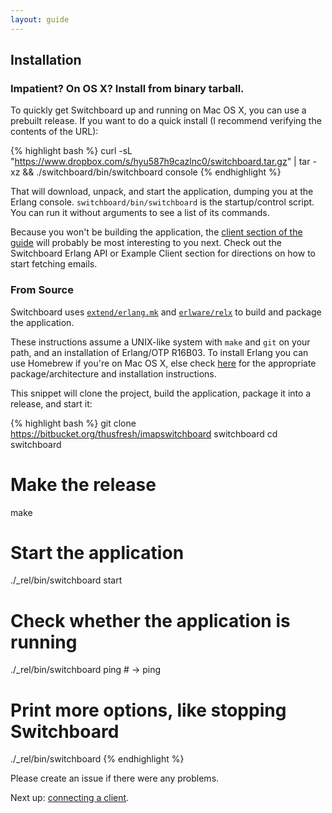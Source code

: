```yaml
---
layout: guide
---
```


## Installation

### Impatient? On OS X? Install from binary tarball.

To quickly get Switchboard up and running on Mac OS X, you can use a prebuilt
release. If you want to do a quick install (I recommend verifying the contents
of the URL):

{% highlight bash %}
curl -sL "https://www.dropbox.com/s/hyu587h9cazlnc0/switchboard.tar.gz" | tar -xz && ./switchboard/bin/switchboard console
{% endhighlight %}

That will download, unpack, and start the application,
dumping you at the Erlang console. `switchboard/bin/switchboard` is the
startup/control script. You can run it without arguments to see a list
of its commands.

Because you won't be building the application, the
[client section of the guide]({{site.baseurl}}/guide/client) will
probably be most interesting to you next. Check out the Switchboard
Erlang API or Example Client section for directions on how to start
fetching emails.


### From Source

Switchboard uses
[`extend/erlang.mk`](https://github.com/extend/erlang.mk) and
[`erlware/relx`](https://github.com/erlware/relx) to build and
package the application.

These instructions assume a UNIX-like system with `make` and `git` on
your path, and an installation of Erlang/OTP R16B03. To install Erlang
you can use Homebrew if you're on Mac OS X, else check
[here](https://www.erlang-solutions.com/downloads/download-erlang-otp)
for the appropriate package/architecture and installation
instructions.

This snippet will clone the project, build the application, package it into
a release, and start it:

{% highlight bash %}
git clone https://bitbucket.org/thusfresh/imapswitchboard switchboard
cd switchboard
# Make the release
make
# Start the application
./_rel/bin/switchboard start
# Check whether the application is running
./_rel/bin/switchboard ping  # -> ping

# Print more options, like stopping Switchboard
./_rel/bin/switchboard
{% endhighlight %}

Please create an issue if there were any problems.

Next up: [connecting a client]({{site.baseurl}}/guide/client).
